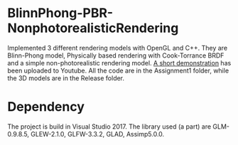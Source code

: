 # BlinnPhong-PBR-NonphotorealisticRendering
Implemented 3 different rendering models with OpenGL and C++.
They are Blinn-Phong model, Physically based rendering with Cook-Torrance BRDF and a simple non-photorealistic rendering model.
[A short demonstration](https://www.youtube.com/watch?v=24Ho7vm_b8k) has been uploaded to Youtube.
All the code are in the Assignment1 folder, while the 3D models are in the Release folder.

# Dependency
The project is build in Visual Studio 2017.
The library used (a part) are GLM-0.9.8.5, GLEW-2.1.0, GLFW-3.3.2, GLAD, Assimp5.0.0. 
